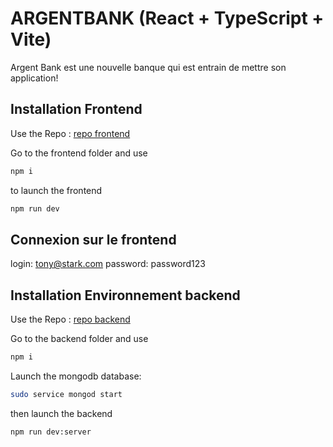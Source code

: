 # ARGENTBANK (React + TypeScript + Vite)

Argent Bank est une nouvelle banque qui est entrain de mettre son application!

## Installation Frontend

Use the Repo : [repo frontend](https://github.com/tipouf/projet13-frontend)

Go to the frontend folder and use 

```bash
npm i
```

to launch the frontend

```bash
npm run dev
```

## Connexion sur le frontend

login: tony@stark.com
password: password123


## Installation Environnement backend

Use the Repo : [repo backend](https://github.com/tipouf/Project13-backend)

Go to the backend folder and use 

```bash
npm i
```

Launch the mongodb database:

```bash
sudo service mongod start
```
then launch the backend
```bash
npm run dev:server
```

